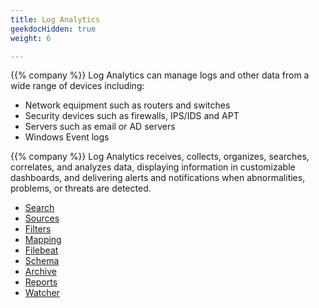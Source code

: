 ```yaml
---
title: Log Analytics
geekdocHidden: true
weight: 6

---
```


{{% company %}} Log Analytics can manage logs and other data from a wide range of devices including:
* Network equipment such as routers and switches
* Security devices such as firewalls, IPS/IDS and APT
* Servers such as email or AD servers
* Windows Event logs

{{% company %}} Log Analytics receives, collects, organizes, searches, correlates, and analyzes data, displaying information in customizable dashboards, and delivering alerts and notifications when abnormalities, problems, or threats are detected.

* <a href="search">Search</a>
* <a href="sources">Sources</a>
* <a href="filters">Filters</a>
* <a href="mapping">Mapping</a>
* <a href="filebeat">Filebeat</a>
* <a href="schema">Schema</a>
* <a href="archive">Archive</a>
* <a href="reports">Reports</a>
* <a href="watcher">Watcher</a>
